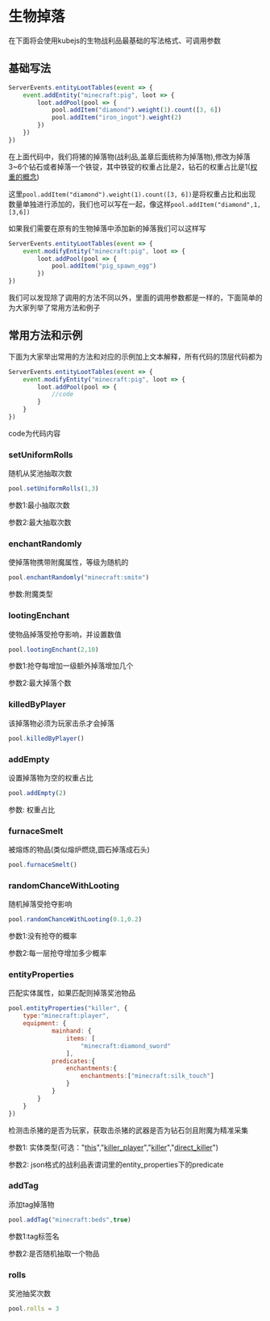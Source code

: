 # 生物掉落
在下面将会使用kubejs的生物战利品最基础的写法格式、可调用参数
## 基础写法
```js
ServerEvents.entityLootTables(event => {
    event.addEntity("minecraft:pig", loot => {
        loot.addPool(pool => {
            pool.addItem("diamond").weight(1).count([3, 6])
            pool.addItem("iron_ingot").weight(2)
        })
    })
})
```
在上面代码中，我们将猪的掉落物(战利品,盖章后面统称为掉落物),修改为掉落3~6个钻石或者掉落一个铁锭，其中铁锭的权重占比是2，钻石的权重占比是1([权重的概念](../../ti-wai-hua/quan-zhong))

这里`pool.addItem("diamond").weight(1).count([3, 6])`是将权重占比和出现数量单独进行添加的，我们也可以写在一起，像这样`pool.addItem("diamond",1,[3,6])`

如果我们需要在原有的生物掉落中添加新的掉落我们可以这样写
```js
ServerEvents.entityLootTables(event => {
    event.modifyEntity("minecraft:pig", loot => {
        loot.addPool(pool => {
            pool.addItem("pig_spawn_egg")
        })
})
```

我们可以发现除了调用的方法不同以外，里面的调用参数都是一样的，下面简单的为大家列举了常用方法和例子
## 常用方法和示例
下面为大家举出常用的方法和对应的示例加上文本解释，所有代码的顶层代码都为
```js
ServerEvents.entityLootTables(event => {
    event.modifyEntity("minecraft:pig", loot => {
        loot.addPool(pool => {
            //code
        }
    }
})
```
code为代码内容
### setUniformRolls
随机从奖池抽取次数
```js
pool.setUniformRolls(1,3)
```
参数1:最小抽取次数

参数2:最大抽取次数
### enchantRandomly
使掉落物携带附魔属性，等级为随机的
```js
pool.enchantRandomly("minecraft:smite")
```
参数:附魔类型
### lootingEnchant
使物品掉落受抢夺影响，并设置数值
```js
pool.lootingEnchant(2,10)
```
参数1:抢夺每增加一级额外掉落增加几个 

参数2:最大掉落个数
### killedByPlayer
该掉落物必须为玩家击杀才会掉落
```js
pool.killedByPlayer()
```
### addEmpty
设置掉落物为空的权重占比
```js
pool.addEmpty(2)
```
参数: 权重占比
### furnaceSmelt
被熔炼的物品(类似熔炉燃烧,圆石掉落成石头)
```js
pool.furnaceSmelt()
```
### randomChanceWithLooting
随机掉落受抢夺影响 
```js
pool.randomChanceWithLooting(0.1,0.2)
```
参数1:没有抢夺的概率

参数2:每一层抢夺增加多少概率
### entityProperties
匹配实体属性，如果匹配则掉落奖池物品
```js
pool.entityProperties("killer", {
    type:"minecraft:player",
    equipment: {
            mainhand: {
                items: [
                    "minecraft:diamond_sword"
                ],
            predicates:{
                enchantments:{
                    enchantments:["minecraft:silk_touch"]
                }
            } 
        }
    }
})
```
检测击杀猪的是否为玩家，获取击杀猪的武器是否为钻石剑且附魔为精准采集

参数1: 实体类型(可选："[this](../../ti-wai-hua/zhan-li-pin-shang-xia-wen#this)","[killer_player](../../ti-wai-hua/zhan-li-pin-shang-xia-wen#killer_player)","[killer](../../ti-wai-hua/zhan-li-pin-shang-xia-wen#killer)","[direct_killer](../../ti-wai-hua/zhan-li-pin-shang-xia-wen#direct_killer)")

参数2: json格式的战利品表谓词里的entity_properties下的predicate
### addTag
添加tag掉落物
```js
pool.addTag("minecraft:beds",true)
```
参数1:tag标签名

参数2:是否随机抽取一个物品
### rolls
奖池抽奖次数
```js
pool.rolls = 3
```